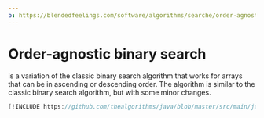 ```yaml
---
b: https://blendedfeelings.com/software/algorithms/searche/order-agnostic-binary-search-algorithm.md
---
```


# Order-agnostic binary search
is a variation of the classic binary search algorithm that works for arrays that can be in ascending or descending order. The algorithm is similar to the classic binary search algorithm, but with some minor changes.

```java
[!INCLUDE https://github.com/thealgorithms/java/blob/master/src/main/java/com/thealgorithms/searches/OrderAgnosticBinarySearch.java]
```